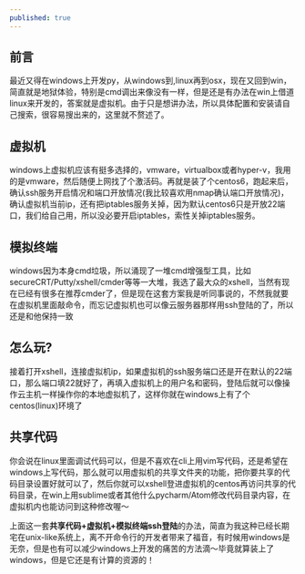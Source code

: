```yaml
---
published: true
---
```

## 前言
最近又得在windows上开发py，从windows到,linux再到osx，现在又回到win，简直就是地狱体验，特别是cmd调出来像没有一样，但是还是有办法在win上借道linux来开发的，答案就是虚拟机。由于只是想讲办法，所以具体配置和安装请自己搜索，很容易搜出来的，这里就不赘述了。


## 虚拟机
windows上虚拟机应该有挺多选择的，vmware，virtualbox或者hyper-v，我用的是vmware，然后随便上网找了个激活码。再就是装了个centos6，跑起来后，确认ssh服务开启情况和端口开放情况(我比较喜欢用nmap确认端口开放情况)，确认虚拟机当前ip，还有把iptables服务关掉，因为默认centos6只是开放22端口，我们给自己用，所以没必要开启iptables，索性关掉iptables服务。

## 模拟终端
windows因为本身cmd垃圾，所以涌现了一堆cmd增强型工具，比如secureCRT/Putty/xshell/cmder等等一大堆，我选了最大众的xshell，当然有现在已经有很多在推荐cmder了，但是现在这套方案我是听同事说的，不然我就要在虚拟机里面敲命令，而忘记虚拟机也可以像云服务器那样用ssh登陆的了，所以还是和他保持一致

## 怎么玩?
接着打开xshell，连接虚拟机ip，如果虚拟机的ssh服务端口还是开在默认的22端口，那么端口填22就好了，再填入虚拟机上的用户名和密码，登陆后就可以像操作云主机一样操作你的本地虚拟机了，这样你就在windows上有了个centos(linux)环境了

## 共享代码
你会说在linux里面调试代码可以，但是不喜欢在cli上用vim写代码，还是希望在windows上写代码，那么就可以用虚拟机的共享文件夹的功能，把你要共享的代码目录设置好就可以了，然后你就可以xshell登进虚拟机的centos再访问共享的代码目录，在win上用sublime或者其他什么pycharm/Atom修改代码目录内容，在虚拟机内也能访问到这种修改喔～

上面这一套**共享代码+虚拟机+模拟终端ssh登陆**的办法，简直为我这种已经长期宅在unix-like系统上，离不开命令行的开发者带来了福音，有时候用windows是无奈，但是也有可以减少windows上开发的痛苦的方法滴～毕竟就算装上了windows，但是它还是有计算的资源的！
